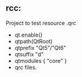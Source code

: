 ## rcc:

Project to test resource .qrc 

- qt.enable()
- qtpath(QtRoot)
- qtprefix "Qt5"/"Qt6"
- qtsuffix "d"
- qtmodules { "core" }
- qrc files.
